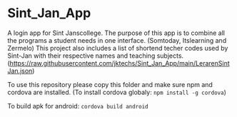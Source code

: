 # Sint_Jan_App
A login app for Sint Janscollege.
The purpose of this app is to combine all the programs a student needs in one interface. (Somtoday, Itslearning and Zermelo)
This project also includes a list of shortend techer codes used by Sint-Jan with their respective names and teaching subjects. (https://raw.githubusercontent.com/jktechs/Sint_Jan_App/main/LerarenSintJan.json)
 
 To use this repository please copy this folder and make sure npm and cordova are installed.
 (To install cordova globaly: `npm install -g cordova`)
 
 To build apk for android:
 `cordova build android`
